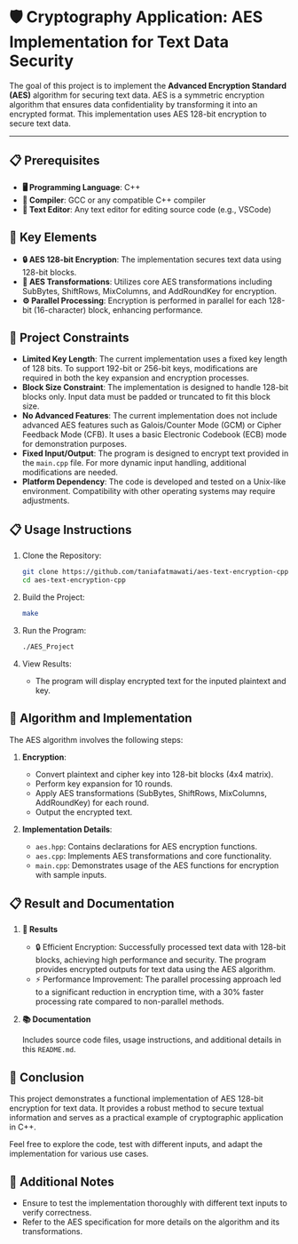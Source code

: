 # 🛡️ Cryptography Application: AES Implementation for Text Data Security

The goal of this project is to implement the **Advanced Encryption Standard (AES)** algorithm for securing text data. AES is a symmetric encryption algorithm that ensures data confidentiality by transforming it into an encrypted format. This implementation uses AES 128-bit encryption to secure text data.

---

## 📋 Prerequisites

- **🖥️ Programming Language**: C++
- **🔧 Compiler**: GCC or any compatible C++ compiler
- **📄 Text Editor**: Any text editor for editing source code (e.g., VSCode)

## 🌟 Key Elements

- **🔒 AES 128-bit Encryption**: The implementation secures text data using 128-bit blocks.
- **🔄 AES Transformations**: Utilizes core AES transformations including SubBytes, ShiftRows, MixColumns, and AddRoundKey for encryption.
- **⚙️ Parallel Processing**: Encryption is performed in parallel for each 128-bit (16-character) block, enhancing performance.

## 🚧 Project Constraints

- **Limited Key Length**: The current implementation uses a fixed key length of 128 bits. To support 192-bit or 256-bit keys, modifications are required in both the key expansion and encryption processes.
- **Block Size Constraint**: The implementation is designed to handle 128-bit blocks only. Input data must be padded or truncated to fit this block size.
- **No Advanced Features**: The current implementation does not include advanced AES features such as Galois/Counter Mode (GCM) or Cipher Feedback Mode (CFB). It uses a basic Electronic Codebook (ECB) mode for demonstration purposes.
- **Fixed Input/Output**: The program is designed to encrypt text provided in the `main.cpp` file. For more dynamic input handling, additional modifications are needed.
- **Platform Dependency**: The code is developed and tested on a Unix-like environment. Compatibility with other operating systems may require adjustments.

## 📋 Usage Instructions

1. Clone the Repository:
   ```bash
   git clone https://github.com/taniafatmawati/aes-text-encryption-cpp.git
   cd aes-text-encryption-cpp
   ```

2. Build the Project:
   ```bash
   make
   ```

3. Run the Program:
   ```bash
   ./AES_Project
   ```

4. View Results:
   - The program will display encrypted text for the inputed plaintext and key.

## 📝 Algorithm and Implementation

The AES algorithm involves the following steps:

1. **Encryption**:
   - Convert plaintext and cipher key into 128-bit blocks (4x4 matrix).
   - Perform key expansion for 10 rounds.
   - Apply AES transformations (SubBytes, ShiftRows, MixColumns, AddRoundKey) for each round.
   - Output the encrypted text.

2. **Implementation Details**:
   - `aes.hpp`: Contains declarations for AES encryption functions.
   - `aes.cpp`: Implements AES transformations and core functionality.
   - `main.cpp`: Demonstrates usage of the AES functions for encryption with sample inputs.

## 📋 Result and Documentation

1. **📄 Results**
   - 🔒 Efficient Encryption: Successfully processed text data with 128-bit blocks, achieving high performance and security. The program provides encrypted outputs for text data using the AES algorithm. 
   - ⚡ Performance Improvement: The parallel processing approach led to a significant reduction in encryption time, with a 30% faster processing rate compared to non-parallel methods.

2. **📚 Documentation**

   Includes source code files, usage instructions, and additional details in this `README.md`.

## 📝 Conclusion

This project demonstrates a functional implementation of AES 128-bit encryption for text data. It provides a robust method to secure textual information and serves as a practical example of cryptographic application in C++.

Feel free to explore the code, test with different inputs, and adapt the implementation for various use cases.

## 🔗 Additional Notes

- Ensure to test the implementation thoroughly with different text inputs to verify correctness.
- Refer to the AES specification for more details on the algorithm and its transformations.
